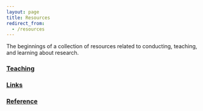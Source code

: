 ```yaml
---
layout: page
title: Resources
redirect_from:
  - /resources
---
```


The beginnings of a collection of resources related to conducting, teaching, and learning about research.

### [Teaching](/resources/teaching/)

### [Links](/resources/links/)

### [Reference](/resources/reference/)






